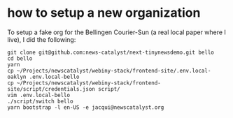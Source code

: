 # how to setup a new organization

To setup a fake org for the Bellingen Courier-Sun (a real local paper where I live), I did the following:

```
git clone git@github.com:news-catalyst/next-tinynewsdemo.git bello
cd bello
yarn
cp ~/Projects/newscatalyst/webiny-stack/frontend-site/.env.local-oaklyn .env.local-bello
cp ~/Projects/newscatalyst/webiny-stack/frontend-site/script/credentials.json script/
vim .env.local-bello
./script/switch bello
yarn bootstrap -l en-US -e jacqui@newscatalyst.org
```
